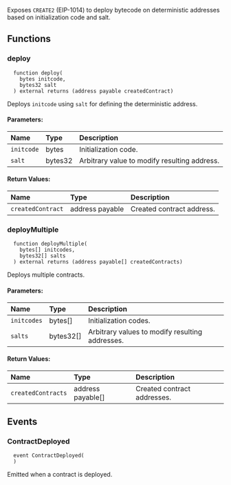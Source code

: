 Exposes `CREATE2` (EIP-1014) to deploy bytecode on deterministic addresses based on initialization code and salt.



## Functions
### deploy
```solidity
  function deploy(
    bytes initcode,
    bytes32 salt
  ) external returns (address payable createdContract)
```
Deploys `initcode` using `salt` for defining the deterministic address.


#### Parameters:
| Name | Type | Description                                                          |
| :--- | :--- | :------------------------------------------------------------------- |
|`initcode` | bytes | Initialization code.
|`salt` | bytes32 | Arbitrary value to modify resulting address.

#### Return Values:
| Name                           | Type          | Description                                                                  |
| :----------------------------- | :------------ | :--------------------------------------------------------------------------- |
|`createdContract`| address payable | Created contract address.
### deployMultiple
```solidity
  function deployMultiple(
    bytes[] initcodes,
    bytes32[] salts
  ) external returns (address payable[] createdContracts)
```
Deploys multiple contracts.


#### Parameters:
| Name | Type | Description                                                          |
| :--- | :--- | :------------------------------------------------------------------- |
|`initcodes` | bytes[] | Initialization codes.
|`salts` | bytes32[] | Arbitrary values to modify resulting addresses.

#### Return Values:
| Name                           | Type          | Description                                                                  |
| :----------------------------- | :------------ | :--------------------------------------------------------------------------- |
|`createdContracts`| address payable[] | Created contract addresses.
## Events
### ContractDeployed
```solidity
  event ContractDeployed(
  )
```
Emitted when a contract is deployed.


